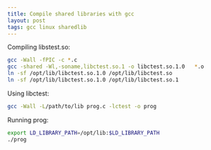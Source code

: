 ```yaml
---
title: Compile shared libraries with gcc
layout: post
tags: gcc linux sharedlib
---
```


Compiling libstest.so:
```bash
gcc -Wall -fPIC -c *.c
gcc -shared -Wl,-soname,libctest.so.1 -o libctest.so.1.0   *.o
ln -sf /opt/lib/libctest.so.1.0 /opt/lib/libctest.so
ln -sf /opt/lib/libctest.so.1.0 /opt/lib/libctest.so.1
```

Using libctest:
```bash
gcc -Wall -L/path/to/lib prog.c -lctest -o prog
```

Running prog:
```bash
export LD_LIBRARY_PATH=/opt/lib:$LD_LIBRARY_PATH
./prog
```